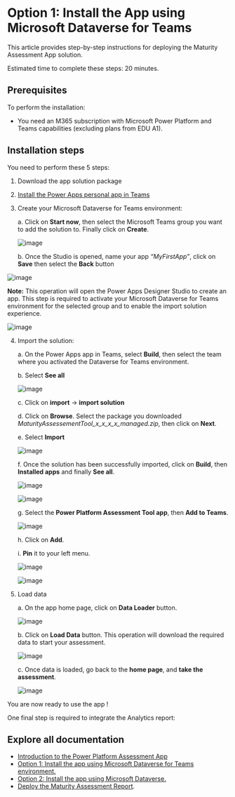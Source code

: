 # Option 1: Install the App using Microsoft Dataverse for Teams

This article provides step-by-step instructions for deploying the Maturity Assessment App solution.

Estimated time to complete these steps: 20 minutes.

## Prerequisites
To perform the installation:

 - You need an M365 subscription with Microsoft Power Platform and Teams
   capabilities (excluding plans from EDU A1).

## Installation steps
You need to perform these 5 steps: 
 1. Download the app solution package
 2. [Install the Power Apps personal app in Teams](https://docs.microsoft.com/en-us/powerapps/teams/install-personal-app)
 3. Create your Microsoft Dataverse for Teams environment:
 
    a.	Click on **Start now**, then select the Microsoft Teams group you want to add the solution to. Finally click on **Create**.
    
    ![image](https://user-images.githubusercontent.com/44406188/160390449-2dc88dc2-633c-4bb4-8485-28add757351b.png)
    
    b.	Once the Studio is opened, name your app *“MyFirstApp”*, click on **Save** then select the **Back** button

![image](https://user-images.githubusercontent.com/44406188/160390527-e753761f-116d-4a41-a700-bb67819816e7.png)

**Note:** This operation will open the Power Apps Designer Studio to create an app. This step is required to activate your Microsoft Dataverse for Teams environment for the selected group and to enable the import solution experience.

 ![image](https://user-images.githubusercontent.com/44406188/160390549-3cec8231-79a9-4f2a-8b4e-b48d1642dc68.png)


4.	Import the solution:

    a.	On the Power Apps app in Teams, select **Build**, then select the team where you activated the Dataverse for Teams environment.
    
    b.	Select **See all**

    ![image](https://user-images.githubusercontent.com/44406188/160390602-db194f60-82e5-4f1a-80e7-15580802f442.png)

    c.	Click on **import** -> **import solution**

    d.	Click on **Browse**. Select the package you downloaded *MaturityAssessementTool_x_x_x_x_managed.zip*, then click on **Next**.

    e.	Select **Import**
    
    ![image](https://user-images.githubusercontent.com/44406188/160390629-669de59c-1cda-4ea6-a321-b4043d8ac28a.png)

    f.	Once the solution has been successfully imported, click on **Build**, then **Installed apps** and finally **See all**.
    
    ![image](https://user-images.githubusercontent.com/44406188/160391237-f17f6fd0-559e-428e-8f18-14b9eda0f2a5.png)


    ![image](https://user-images.githubusercontent.com/44406188/160390690-81850e30-ef73-4026-adbd-1c20bc6db2bc.png)

    g.	Select the **Power Platform Assessment Tool app**, then **Add to Teams**.
    
    ![image](https://user-images.githubusercontent.com/44406188/160390800-3b9d8698-8cf4-4e5a-bc20-c2b2ee85eafb.png)
    
    h.	Click on **Add**.
    
    i.	**Pin** it to your left menu.

    ![image](https://user-images.githubusercontent.com/44406188/160390843-47a75145-8d2c-42ed-afa8-fe3999b04019.png)

    ![image](https://user-images.githubusercontent.com/44406188/160390900-05b0f423-b6d4-4d0c-8579-81aa0f0d8525.png)

 
5.	Load data

    a.	On the app home page, click on **Data Loader** button.
    
    ![image](https://user-images.githubusercontent.com/44406188/160390935-b78ae0f9-c099-4c83-bf29-8a123e5c2140.png)

    b.	Click on **Load Data** button. This operation will download the required data to start your assessment.
    
    ![image](https://user-images.githubusercontent.com/44406188/160390969-6efd5d19-194d-4a50-931e-f389060c7717.png)

    c.	Once data is loaded, go back to the **home page**, and **take the assessment**.
 
    ![image](https://user-images.githubusercontent.com/44406188/160390996-12d25233-479a-4065-8ca5-5d4a89c556c6.png)


You are now ready to use the app !

One final step is required to integrate the Analytics report: 

## Explore all documentation

- [Introduction to the Power Platform Assessment App](/README.md)
- [Option 1: Install the app using Microsoft Dataverse for Teams environment.](/Option1%3A%20Install%20with%20Dataverse%20for%20Teams.md)
- [Option 2: Install the app using Microsoft Dataverse.](/Option2%3A%20Install%20with%20Microsoft%20Dataverse.md)
- [Deploy the Maturity Assessment Report](/Install%20Power%20BI%20report.md).
